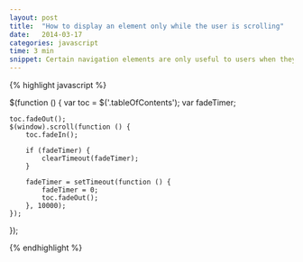 ```yaml
---
layout: post
title:  "How to display an element only while the user is scrolling"
date:   2014-03-17
categories: javascript
time: 3 min
snippet: Certain navigation elements are only useful to users when they're looking for new content. The following is a simple tutorial for making an element fade in as the user scrolls and fadeout as they pause to read.    
---
```




{% highlight javascript %}

$(function () {
    var toc = $('.tableOfContents');
    var fadeTimer;

    toc.fadeOut();
    $(window).scroll(function () {
        toc.fadeIn();

        if (fadeTimer) {
            clearTimeout(fadeTimer);
        }

        fadeTimer = setTimeout(function () {
            fadeTimer = 0;
            toc.fadeOut();
        }, 10000);
    });
});


{% endhighlight %}